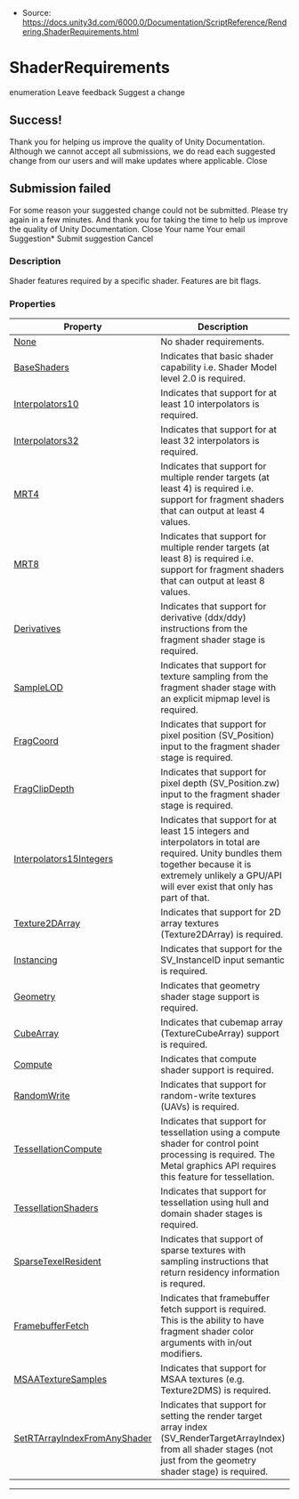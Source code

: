 * Source: https://docs.unity3d.com/6000.0/Documentation/ScriptReference/Rendering.ShaderRequirements.html

# ShaderRequirements
enumeration
Leave feedback
Suggest a change
## Success!
Thank you for helping us improve the quality of Unity Documentation. Although we cannot accept all submissions, we do read each suggested change from our users and will make updates where applicable.
Close
## Submission failed
For some reason your suggested change could not be submitted. Please <a>try again</a> in a few minutes. And thank you for taking the time to help us improve the quality of Unity Documentation.
Close
Your name Your email Suggestion* Submit suggestion
Cancel
### Description
Shader features required by a specific shader. Features are bit flags.
### Properties
Property | Description  
---|---  
[None](https://docs.unity3d.com/6000.0/Documentation/ScriptReference/Rendering.ShaderRequirements.None.html) | No shader requirements.  
[BaseShaders](https://docs.unity3d.com/6000.0/Documentation/ScriptReference/Rendering.ShaderRequirements.BaseShaders.html) | Indicates that basic shader capability i.e. Shader Model level 2.0 is required.  
[Interpolators10](https://docs.unity3d.com/6000.0/Documentation/ScriptReference/Rendering.ShaderRequirements.Interpolators10.html) | Indicates that support for at least 10 interpolators is required.  
[Interpolators32](https://docs.unity3d.com/6000.0/Documentation/ScriptReference/Rendering.ShaderRequirements.Interpolators32.html) | Indicates that support for at least 32 interpolators is required.  
[MRT4](https://docs.unity3d.com/6000.0/Documentation/ScriptReference/Rendering.ShaderRequirements.MRT4.html) | Indicates that support for multiple render targets (at least 4) is required i.e. support for fragment shaders that can output at least 4 values.  
[MRT8](https://docs.unity3d.com/6000.0/Documentation/ScriptReference/Rendering.ShaderRequirements.MRT8.html) | Indicates that support for multiple render targets (at least 8) is required i.e. support for fragment shaders that can output at least 8 values.  
[Derivatives](https://docs.unity3d.com/6000.0/Documentation/ScriptReference/Rendering.ShaderRequirements.Derivatives.html) | Indicates that support for derivative (ddx/ddy) instructions from the fragment shader stage is required.  
[SampleLOD](https://docs.unity3d.com/6000.0/Documentation/ScriptReference/Rendering.ShaderRequirements.SampleLOD.html) | Indicates that support for texture sampling from the fragment shader stage with an explicit mipmap level is required.  
[FragCoord](https://docs.unity3d.com/6000.0/Documentation/ScriptReference/Rendering.ShaderRequirements.FragCoord.html) | Indicates that support for pixel position (SV_Position) input to the fragment shader stage is required.  
[FragClipDepth](https://docs.unity3d.com/6000.0/Documentation/ScriptReference/Rendering.ShaderRequirements.FragClipDepth.html) | Indicates that support for pixel depth (SV_Position.zw) input to the fragment shader stage is required.  
[Interpolators15Integers](https://docs.unity3d.com/6000.0/Documentation/ScriptReference/Rendering.ShaderRequirements.Interpolators15Integers.html) | Indicates that support for at least 15 integers and interpolators in total are required. Unity bundles them together because it is extremely unlikely a GPU/API will ever exist that only has part of that.  
[Texture2DArray](https://docs.unity3d.com/6000.0/Documentation/ScriptReference/Rendering.ShaderRequirements.Texture2DArray.html) | Indicates that support for 2D array textures (Texture2DArray) is required.  
[Instancing](https://docs.unity3d.com/6000.0/Documentation/ScriptReference/Rendering.ShaderRequirements.Instancing.html) | Indicates that support for the SV_InstanceID input semantic is required.  
[Geometry](https://docs.unity3d.com/6000.0/Documentation/ScriptReference/Rendering.ShaderRequirements.Geometry.html) | Indicates that geometry shader stage support is required.  
[CubeArray](https://docs.unity3d.com/6000.0/Documentation/ScriptReference/Rendering.ShaderRequirements.CubeArray.html) | Indicates that cubemap array (TextureCubeArray) support is required.  
[Compute](https://docs.unity3d.com/6000.0/Documentation/ScriptReference/Rendering.ShaderRequirements.Compute.html) |  Indicates that compute shader support is required.   
[RandomWrite](https://docs.unity3d.com/6000.0/Documentation/ScriptReference/Rendering.ShaderRequirements.RandomWrite.html) | Indicates that support for random-write textures (UAVs) is required.  
[TessellationCompute](https://docs.unity3d.com/6000.0/Documentation/ScriptReference/Rendering.ShaderRequirements.TessellationCompute.html) | Indicates that support for tessellation using a compute shader for control point processing is required. The Metal graphics API requires this feature for tessellation.  
[TessellationShaders](https://docs.unity3d.com/6000.0/Documentation/ScriptReference/Rendering.ShaderRequirements.TessellationShaders.html) | Indicates that support for tessellation using hull and domain shader stages is required.  
[SparseTexelResident](https://docs.unity3d.com/6000.0/Documentation/ScriptReference/Rendering.ShaderRequirements.SparseTexelResident.html) | Indicates that support of sparse textures with sampling instructions that return residency information is requred.  
[FramebufferFetch](https://docs.unity3d.com/6000.0/Documentation/ScriptReference/Rendering.ShaderRequirements.FramebufferFetch.html) | Indicates that framebuffer fetch support is required. This is the ability to have fragment shader color arguments with in/out modifiers.  
[MSAATextureSamples](https://docs.unity3d.com/6000.0/Documentation/ScriptReference/Rendering.ShaderRequirements.MSAATextureSamples.html) | Indicates that support for MSAA textures (e.g. Texture2DMS) is required.  
[SetRTArrayIndexFromAnyShader](https://docs.unity3d.com/6000.0/Documentation/ScriptReference/Rendering.ShaderRequirements.SetRTArrayIndexFromAnyShader.html) | Indicates that support for setting the render target array index (SV_RenderTargetArrayIndex) from all shader stages (not just from the geometry shader stage) is required.  
* * *
